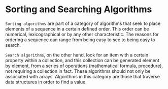# Sorting and Searching Algorithms

`Sorting algorithms` are part of a category of algorithms that seek to place elements of a sequence in a certain defined order. This order can be numerical, lexicographical or by any other characteristic. The reasons for ordering a sequence can range from being easy to see to being easy to search.

`Search algorithms`, on the other hand, look for an item with a certain property within a collection, and this collection can be generated element by element, from a series of operations (mathematical formula, procedure), not requiring a collection in fact. These algorithms should not only be associated with arrays. Algorithms in this category are those that traverse data structures in order to find a value.
